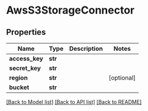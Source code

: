 # AwsS3StorageConnector

## Properties
Name | Type | Description | Notes
------------ | ------------- | ------------- | -------------
**access_key** | **str** |  | 
**secret_key** | **str** |  | 
**region** | **str** |  | [optional] 
**bucket** | **str** |  | 

[[Back to Model list]](../README.md#documentation-for-models) [[Back to API list]](../README.md#documentation-for-api-endpoints) [[Back to README]](../README.md)

